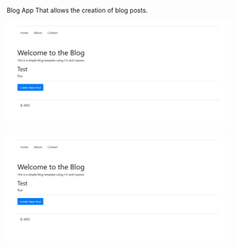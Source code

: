 Blog App That allows the creation of blog posts.

![alt text](https://github.com/patricktrahan/Blog/blob/main/media/Blog_01.jpg?raw=true)

</break>

![alt text](https://github.com/patricktrahan/Blog/blob/main/media/Blog_01.jpg?raw=true)
